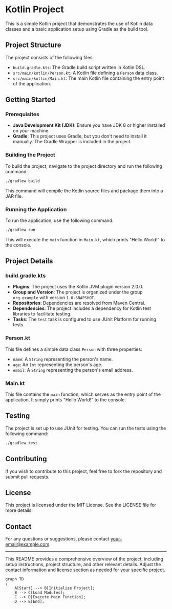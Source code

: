 # Kotlin Project

This is a simple Kotlin project that demonstrates the use of Kotlin data classes and a basic application setup using
Gradle as the build tool.

## Project Structure

The project consists of the following files:

- `build.gradle.kts`: The Gradle build script written in Kotlin DSL.
- `src/main/kotlin/Person.kt`: A Kotlin file defining a `Person` data class.
- `src/main/kotlin/Main.kt`: The main Kotlin file containing the entry point of the application.

## Getting Started

### Prerequisites

- **Java Development Kit (JDK)**: Ensure you have JDK 8 or higher installed on your machine.
- **Gradle**: This project uses Gradle, but you don't need to install it manually. The Gradle Wrapper is included in the
  project.

### Building the Project

To build the project, navigate to the project directory and run the following command:

```bash
./gradlew build
```

This command will compile the Kotlin source files and package them into a JAR file.

### Running the Application

To run the application, use the following command:

```bash
./gradlew run
```

This will execute the `main` function in `Main.kt`, which prints "Hello World!" to the console.

## Project Details

### build.gradle.kts

- **Plugins**: The project uses the Kotlin JVM plugin version 2.0.0.
- **Group and Version**: The project is organized under the group `org.example` with version `1.0-SNAPSHOT`.
- **Repositories**: Dependencies are resolved from Maven Central.
- **Dependencies**: The project includes a dependency for Kotlin test libraries to facilitate testing.
- **Tasks**: The `test` task is configured to use JUnit Platform for running tests.

### Person.kt

This file defines a simple data class `Person` with three properties:

- `name`: A `String` representing the person's name.
- `age`: An `Int` representing the person's age.
- `email`: A `String` representing the person's email address.

### Main.kt

This file contains the `main` function, which serves as the entry point of the application. It simply prints "Hello
World!" to the console.

## Testing

The project is set up to use JUnit for testing. You can run the tests using the following command:

```bash
./gradlew test
```

## Contributing

If you wish to contribute to this project, feel free to fork the repository and submit pull requests.

## License

This project is licensed under the MIT License. See the LICENSE file for more details.

## Contact

For any questions or suggestions, please contact [your-email@example.com](mailto:your-email@example.com).

---

This README provides a comprehensive overview of the project, including setup instructions, project structure, and other
relevant details. Adjust the contact information and license section as needed for your specific project.

```mermaid
graph TD
;
    A[Start] --> B[Initialize Project];
    B --> C[Load Modules];
    C --> D[Execute Main Function];
    D --> E[End];
```